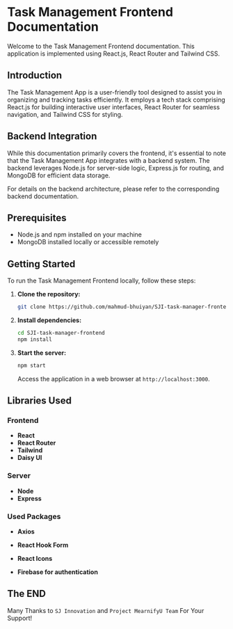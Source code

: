 # Task Management Frontend Documentation

Welcome to the Task Management Frontend documentation. This application is implemented using React.js, React Router and Tailwind CSS.

## Introduction

The Task Management App is a user-friendly tool designed to assist you in organizing and tracking tasks efficiently. It employs a tech stack comprising React.js for building interactive user interfaces, React Router for seamless navigation, and Tailwind CSS for styling.

## Backend Integration

While this documentation primarily covers the frontend, it's essential to note that the Task Management App integrates with a backend system. The backend leverages Node.js for server-side logic, Express.js for routing, and MongoDB for efficient data storage.

For details on the backend architecture, please refer to the corresponding backend documentation.

## Prerequisites

- Node.js and npm installed on your machine
- MongoDB installed locally or accessible remotely

## Getting Started

To run the Task Management Frontend locally, follow these steps:

1. **Clone the repository:**

   ```bash
   git clone https://github.com/mahmud-bhuiyan/SJI-task-manager-frontend.git
   ```

2. **Install dependencies:**

   ```bash
   cd SJI-task-manager-frontend
   npm install
   ```

3. **Start the server:**

   ```bash
   npm start
   ```

   Access the application in a web browser at `http://localhost:3000`.

## Libraries Used

### Frontend

- **React**
- **React Router**
- **Tailwind**
- **Daisy UI**

### Server

- **Node**
- **Express**

### Used Packages

- **Axios**
- **React Hook Form**
- **React Icons**

- **Firebase for authentication**

## The END

Many Thanks to `SJ Innovation` and `Project MearnifyU Team` For Your Support!
